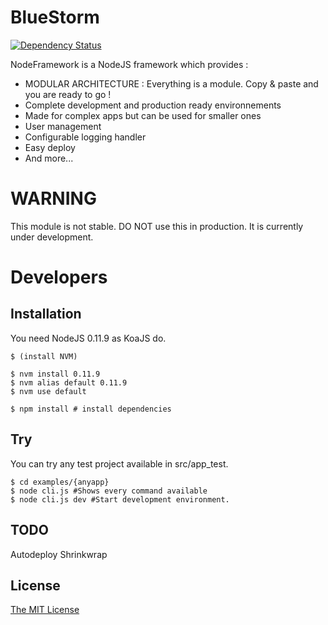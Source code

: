 BlueStorm
=============

[![Dependency Status](https://david-dm.org/Bluestep/NodeFramework.svg)](https://david-dm.org/Bluestep/NodeFramework)


NodeFramework is a NodeJS framework which provides : 

*   MODULAR ARCHITECTURE : Everything is a module. Copy & paste and you are ready to go !
*   Complete development and production ready environnements
*   Made for complex apps but can be used for smaller ones
*   User management
*   Configurable logging handler
*   Easy deploy
*   And more...

# WARNING
This module is not stable. DO NOT use this in production. It is currently under development.


# Developers
## Installation
You need NodeJS 0.11.9 as KoaJS do.

    $ (install NVM)
    
    $ nvm install 0.11.9
    $ nvm alias default 0.11.9
    $ nvm use default
    
    $ npm install # install dependencies

## Try
You can try any test project available in src/app_test.

    $ cd examples/{anyapp}
    $ node cli.js #Shows every command available
    $ node cli.js dev #Start development environment.

## TODO

Autodeploy
Shrinkwrap

## License
[The MIT License](http://opensource.org/licenses/MIT)
